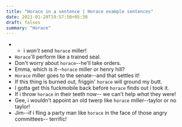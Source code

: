 ```yaml
---
title: "Horace in a sentence | Horace example sentences"
date: 2021-01-20T19:57:50+05:30
draft: falses
summary: "Horace"
---
```

- * i *won't* send `horace` miller!
- `Horace`'ll perform like a trained seal.
- Don't worry about `horace`--he'll take orders.
- Emma, which is it--`horace` miller or henry hill?
- `Horace` miller goes to the senate--and that settles it!
- If this thing is burned out, friggin' `horace` will ground my butt.
- I gotta get this fuckmobile back before `horace` finds out i took it.
- If i throw `horace` in their teeth now-- we can't help *what* they were!
- Gee, i wouldn't appoint an old twerp like `horace` miller--taylor or no taylor!
- Jim--if i fling a party man like `horace` in the face of those angry committees-- terrific!
                 
